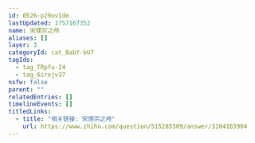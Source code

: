 ```yaml
---
id: 0526-p29uv1de
lastUpdated: 1757167352
name: 宋理宗之颅
aliases: []
layer: 3
categoryId: cat_8abY-bU7
tagIds:
  - tag_TRpfu-I4
  - tag_6irejv37
nsfw: false
parent: ""
relatedEntries: []
timelineEvents: []
titledLinks:
  - title: "相关链接: 宋理宗之颅"
    url: https://www.zhihu.com/question/515285509/answer/3104165904
---
```



